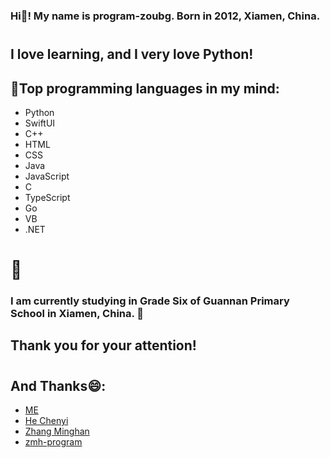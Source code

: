 ### Hi👋! My name is program-zoubg. Born in 2012, Xiamen, China.
# 
## I love learning, and I very love Python!
## 🤔Top programming languages in my mind:
- Python
- SwiftUI
- C++
- HTML
- CSS
- Java
- JavaScript
- C
- TypeScript
- Go
- VB
- .NET

# 💬
### I am currently studying in Grade Six of Guannan Primary School in Xiamen, China. 🌱
## Thank you for your attention!
# 
## And Thanks😄:
- [ME]("https://program-zoubg.github.io")
- [He Chenyi]("https://github.com/PaJinSenhcy")
- [Zhang Minghan]("https://github.com/zmh-program")
- [zmh-program]("https://zmh-program.site")

#

<!--
**program-zoubg/program-zoubg** is a ✨ _special_ ✨ repository because its `README.md` (this file) appears on your GitHub profile.

Here are some ideas to get you started:

- 🔭 I’m currently working on ...
- 🌱 I’m currently learning ...
- 👯 I’m looking to collaborate on ...
- 🤔 I’m looking for help with ...
- 💬 Ask me about ...
- 📫 How to reach me: ...
- 😄 Pronouns: ...
- ⚡ Fun fact: ...
-->
